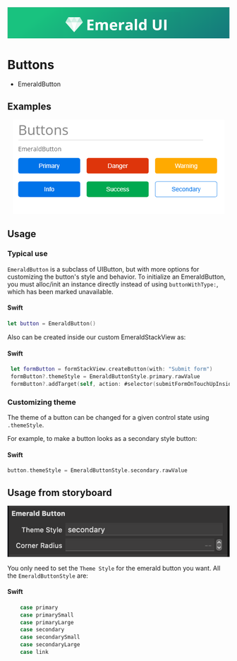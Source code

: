 <p align="center"><img src="https://github.com/cebroker/emerald-ios/blob/develop/Resources/Images/Header.PNG" /></p>

# Buttons
<ul class="icon-list">
  <li class="icon-list-item icon-list-item--spec">EmeraldButton</li>
</ul>

## Examples
<p align="center"><img src="https://github.com/cebroker/emerald-ios/blob/develop/Resources/Images/Buttons.PNG" /></p>

## Usage
### Typical use

`EmeraldButton` is a subclass of UIButton, but with more options for customizing the button's style and
behavior. To initialize an EmeraldButton, you must alloc/init an instance directly instead of using
`buttonWithType:`, which has been marked unavailable.

#### Swift
```swift
let button = EmeraldButton()
```

Also can be created inside our custom EmeraldStackView as:

#### Swift
```swift
 let formButton = formStackView.createButton(with: "Submit form")
 formButton?.themeStyle = EmeraldButtonStyle.primary.rawValue
 formButton?.addTarget(self, action: #selector(submitFormOnTouchUpInside(_:)), for: .touchUpInside)
```

### Customizing theme

The theme of a button can be changed for a given control state using `.themeStyle`.

For example, to make a button looks as a secondary style button:

#### Swift
```swift
button.themeStyle = EmeraldButtonStyle.secondary.rawValue
```

## Usage from storyboard
<p align="center"><img src="https://github.com/cebroker/emerald-ios/blob/develop/Resources/Images/EmeraldButtonFromStoryboard.png" /></p>

You only need to set the `Theme Style` for the emerald button you want. All the `EmeraldButtonStyle` are:
#### Swift
```swift
    case primary
    case primarySmall
    case primaryLarge
    case secondary
    case secondarySmall
    case secondaryLarge
    case link
```
